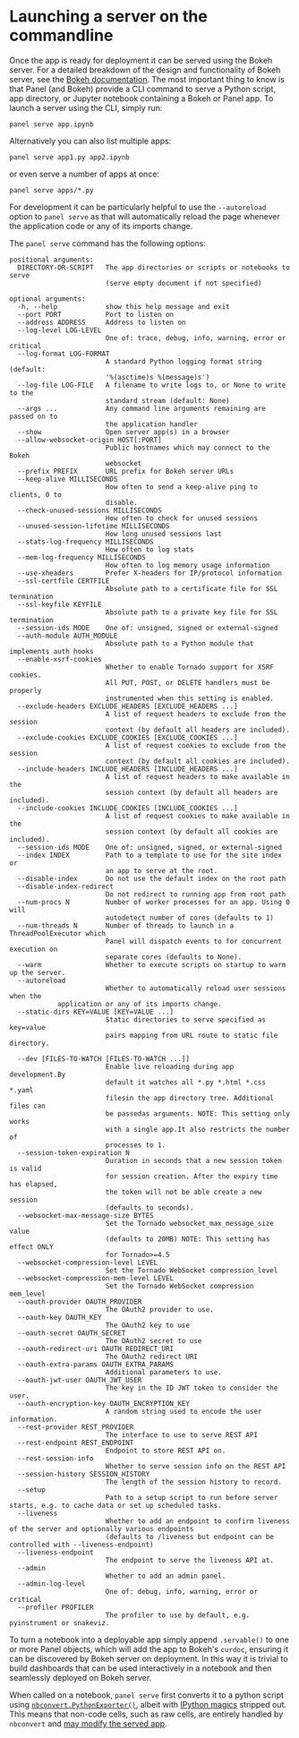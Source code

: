 # Launching a server on the commandline

Once the app is ready for deployment it can be served using the Bokeh server.  For a detailed breakdown of the design and functionality of Bokeh server, see the [Bokeh documentation](https://bokeh.pydata.org/en/latest/docs/user_guide/server.html). The most important thing to know is that Panel (and Bokeh) provide a CLI command to serve a Python script, app directory, or Jupyter notebook containing a Bokeh or Panel app. To launch a server using the CLI, simply run:

    panel serve app.ipynb

Alternatively you can also list multiple apps:

    panel serve app1.py app2.ipynb

or even serve a number of apps at once:

    panel serve apps/*.py

For development it can be particularly helpful to use the ``--autoreload`` option to `panel serve` as that will automatically reload the page whenever the application code or any of its imports change.

The ``panel serve`` command has the following options:

    positional arguments:
      DIRECTORY-OR-SCRIPT   The app directories or scripts or notebooks to serve
                            (serve empty document if not specified)

    optional arguments:
      -h, --help            show this help message and exit
      --port PORT           Port to listen on
      --address ADDRESS     Address to listen on
      --log-level LOG-LEVEL
                            One of: trace, debug, info, warning, error or critical
      --log-format LOG-FORMAT
                            A standard Python logging format string (default:
                            '%(asctime)s %(message)s')
      --log-file LOG-FILE   A filename to write logs to, or None to write to the
                            standard stream (default: None)
      --args ...            Any command line arguments remaining are passed on to
                            the application handler
      --show                Open server app(s) in a browser
      --allow-websocket-origin HOST[:PORT]
                            Public hostnames which may connect to the Bokeh
                            websocket
      --prefix PREFIX       URL prefix for Bokeh server URLs
      --keep-alive MILLISECONDS
                            How often to send a keep-alive ping to clients, 0 to
                            disable.
      --check-unused-sessions MILLISECONDS
                            How often to check for unused sessions
      --unused-session-lifetime MILLISECONDS
                            How long unused sessions last
      --stats-log-frequency MILLISECONDS
                            How often to log stats
      --mem-log-frequency MILLISECONDS
                            How often to log memory usage information
      --use-xheaders        Prefer X-headers for IP/protocol information
      --ssl-certfile CERTFILE
                            Absolute path to a certificate file for SSL termination
      --ssl-keyfile KEYFILE
                            Absolute path to a private key file for SSL termination
      --session-ids MODE    One of: unsigned, signed or external-signed
      --auth-module AUTH_MODULE
                            Absolute path to a Python module that implements auth hooks
      --enable-xsrf-cookies
                            Whether to enable Tornado support for XSRF cookies.
                            All PUT, POST, or DELETE handlers must be properly
                            instrumented when this setting is enabled.
      --exclude-headers EXCLUDE_HEADERS [EXCLUDE_HEADERS ...]
                            A list of request headers to exclude from the session
                            context (by default all headers are included).
      --exclude-cookies EXCLUDE_COOKIES [EXCLUDE_COOKIES ...]
                            A list of request cookies to exclude from the session
                            context (by default all cookies are included).
      --include-headers INCLUDE_HEADERS [INCLUDE_HEADERS ...]
                            A list of request headers to make available in the
                            session context (by default all headers are included).
      --include-cookies INCLUDE_COOKIES [INCLUDE_COOKIES ...]
                            A list of request cookies to make available in the
                            session context (by default all cookies are included).
      --session-ids MODE    One of: unsigned, signed, or external-signed
      --index INDEX         Path to a template to use for the site index or
                            an app to serve at the root.
      --disable-index       Do not use the default index on the root path
      --disable-index-redirect
                            Do not redirect to running app from root path
      --num-procs N         Number of worker processes for an app. Using 0 will
                            autodetect number of cores (defaults to 1)
      --num-threads N       Number of threads to launch in a ThreadPoolExecutor which
                            Panel will dispatch events to for concurrent execution on
                            separate cores (defaults to None).
      --warm                Whether to execute scripts on startup to warm up the server.
      --autoreload
                            Whether to automatically reload user sessions when the
			    application or any of its imports change.
      --static-dirs KEY=VALUE [KEY=VALUE ...]
                            Static directories to serve specified as key=value
                            pairs mapping from URL route to static file directory.

      --dev [FILES-TO-WATCH [FILES-TO-WATCH ...]]
                            Enable live reloading during app development.By
                            default it watches all *.py *.html *.css *.yaml
                            filesin the app directory tree. Additional files can
                            be passedas arguments. NOTE: This setting only works
                            with a single app.It also restricts the number of
                            processes to 1.
      --session-token-expiration N
                            Duration in seconds that a new session token is valid
                            for session creation. After the expiry time has elapsed,
                            the token will not be able create a new session
                            (defaults to seconds).
      --websocket-max-message-size BYTES
                            Set the Tornado websocket_max_message_size value
                            (defaults to 20MB) NOTE: This setting has effect ONLY
                            for Tornado>=4.5
      --websocket-compression-level LEVEL
                            Set the Tornado WebSocket compression_level
      --websocket-compression-mem-level LEVEL
                            Set the Tornado WebSocket compression mem_level
      --oauth-provider OAUTH_PROVIDER
                            The OAuth2 provider to use.
      --oauth-key OAUTH_KEY
                            The OAuth2 key to use
      --oauth-secret OAUTH_SECRET
                            The OAuth2 secret to use
      --oauth-redirect-uri OAUTH_REDIRECT_URI
                            The OAuth2 redirect URI
      --oauth-extra-params OAUTH_EXTRA_PARAMS
                            Additional parameters to use.
      --oauth-jwt-user OAUTH_JWT_USER
                            The key in the ID JWT token to consider the user.
      --oauth-encryption-key OAUTH_ENCRYPTION_KEY
                            A random string used to encode the user information.
      --rest-provider REST_PROVIDER
                            The interface to use to serve REST API
      --rest-endpoint REST_ENDPOINT
                            Endpoint to store REST API on.
      --rest-session-info
                            Whether to serve session info on the REST API
      --session-history SESSION_HISTORY
                            The length of the session history to record.
      --setup
                            Path to a setup script to run before server starts, e.g. to cache data or set up scheduled tasks.
      --liveness
                            Whether to add an endpoint to confirm liveness of the server and optionally various endpoints
                            (defaults to /liveness but endpoint can be controlled with --liveness-endpoint)
      --liveness-endpoint
                            The endpoint to serve the liveness API at.
      --admin
                            Whether to add an admin panel.
      --admin-log-level
                            One of: debug, info, warning, error or critical
      --profiler PROFILER
                            The profiler to use by default, e.g. pyinstrument or snakeviz.

To turn a notebook into a deployable app simply append ``.servable()`` to one or more Panel objects, which will add the app to Bokeh's ``curdoc``, ensuring it can be discovered by Bokeh server on deployment. In this way it is trivial to build dashboards that can be used interactively in a notebook and then seamlessly deployed on Bokeh server.

When called on a notebook, `panel serve` first converts it to a python script using [`nbconvert.PythonExporter()`](https://nbconvert.readthedocs.io/en/stable/api/exporters.html), albeit with [IPython magics](https://ipython.readthedocs.io/en/stable/interactive/magics.html) stripped out. This means that non-code cells, such as raw cells, are entirely handled by `nbconvert` and [may modify the served app](https://nbsphinx.readthedocs.io/en/latest/raw-cells.html).
